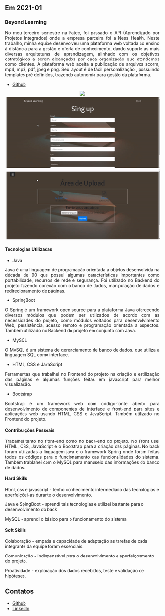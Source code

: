 ## Em 2021-01

### Beyond Learning
<p align="justify">No meu terceiro semestre na Fatec, foi passado o API (Aprendizado por Projetos Integrados) onde a empresa parceira foi a Ness Health. Neste trabalho, minha equipe desenvolveu uma plataforma web voltada ao ensino á distância para a gestão e oferta de conhecimento, dando suporte ás mais diversas arquiteturas de aprendizagem, alinhado com os objetivos estratégicos a serem alcançados por cada organização que atendemos como clientes. A plataforma web aceita a publicação de arquivos scorm, mp4, mp3, pdf, jpeg e png. Seu layout é de fácil personalização , possuindo templates pré definidos, trazendo autonomia para gestão da plataforma. </p>

- [Github](https://github.com/levizoca/Beyond-Learning) <br>

<div align="center">
  <img src="https://github.com/levizoca/Portfolio/blob/2021-01/Imagens/Index.gif" width="500" hspace="5"/>
  <img src="https://github.com/levizoca/Portfolio/blob/2021-01/Imagens/Auto Registro.gif" width="500" hspace="5"/>
  <img src="https://github.com/levizoca/Portfolio/blob/2021-01/Imagens/Upload de Arquivos.gif" width="500" hspace="5"/><br>
</div>

#### Tecnologias Utilizadas
- Java
<p align="justify"> Java é uma linguagem de programação orientada a objetos desenvolvida na década de 90 que possui algumas características importantes como portabilidade, recursos de rede e segurança. Foi utilizado no Backend do projeto fazendo conexão com o banco de dados, manipulação de dados e redirecionamento de páginas.</p>

- SpringBoot
<p align="justify">O Spring é um framework open source para a plataforma Java oferecendo diversos módulos que podem ser utilizados de acordo com as necessidades do projeto, como módulos voltados para desenvolvimento Web, persistência, acesso remoto e programação orientada a aspectos. Também utilizado no Backend do projeto em conjunto com Java.</p>

- MySQL
<p align="justify"> O MySQL é um sistema de gerenciamento de banco de dados, que utiliza a linguagem SQL como interface.</p>

- HTML, CSS e JavaScript
<p align="justify"> Ferramentas que trabalhei no Frontend do projeto na criação e estilização das páginas e algumas funções feitas em javascript para melhor visualização.</p>

- Bootstrap
<p align="justify"> Bootstrap é um framework web com código-fonte aberto para desenvolvimento de componentes de interface e front-end para sites e aplicações web usando HTML, CSS e JavaScript. Também utilizado no Frontend do projeto.</p>

#### Contribuições Pessoais
<p align="justify">Trabalhei tanto no front-end como no back-end do projeto. No Front usei HTML, CSS, JavaScript e o Bootstrap para a criação das páginas. No back foram utilizadas a linguagem java e o framework Spring onde foram feitas todos os códigos para o funcionamento das funcionalidades do sistema. Também trablahei com o MySQL para manuseio das informações do banco de dados.
</p>
  
#### Hard Skills
Html, css e javascript - tenho conhecimento intermediário das tecnologias e aperfeiçõei-as durante o desenvolvimento.

Java e SpingBoot - aprendi tais tecnologias e utilizei bastante para o desenvolvimento do back

MySQL - aprendi o básico para o funcionamento do sistema

#### Soft Skills
Colaboração - empatia e capacidade de adaptação as tarefas de cada integrante da equipe foram essenciais.

Comunicação - indispensável para o desenvolvimento e aperfeiçoamento do projeto.

Proatividade - exploração dos dados recebidos, teste e validação de hipóteses.

## Contatos
* [Github](https://github.com/levizoca)
* [LinkedIn](https://www.linkedin.com/in/levi-motta-5001a2173/)
  
